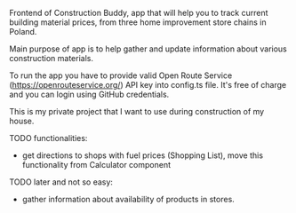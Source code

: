 Frontend of Construction Buddy, app that will help you to track current building material prices, from three home improvement store chains in Poland.

Main purpose of app is to help gather and update information about various construction materials. 

To run the app you have to provide valid Open Route Service (https://openrouteservice.org/) API key into config.ts file. 
It's free of charge and you can login using GitHub credentials.

This is my private project that I want to use during construction of my house.

TODO functionalities:
- get directions to shops with fuel prices (Shopping List), move this functionality from Calculator component

TODO later and not so easy:
- gather information about availability of products in stores.
